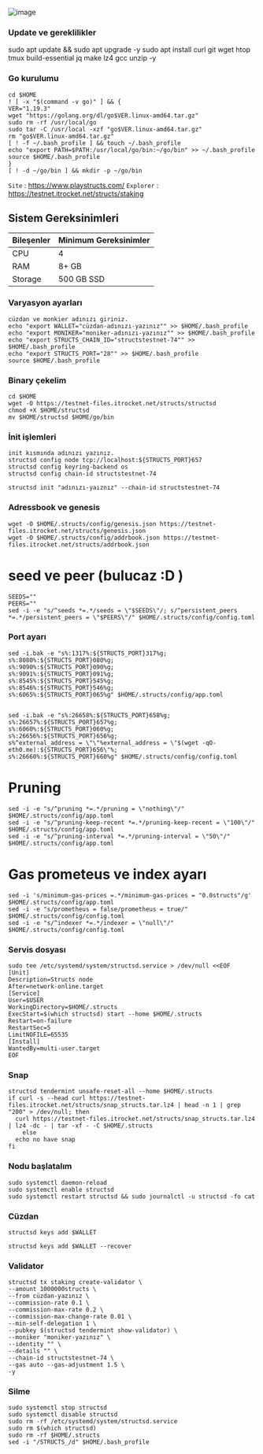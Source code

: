 
![image](https://github.com/molla202/Structs/assets/91562185/cc163ae3-c886-468c-a64a-a48699cdae4b)


### Update ve gereklilikler
sudo apt update && sudo apt upgrade -y
sudo apt install curl git wget htop tmux build-essential jq make lz4 gcc unzip -y


### Go kurulumu
```
cd $HOME
! [ -x "$(command -v go)" ] && {
VER="1.19.3"
wget "https://golang.org/dl/go$VER.linux-amd64.tar.gz"
sudo rm -rf /usr/local/go
sudo tar -C /usr/local -xzf "go$VER.linux-amd64.tar.gz"
rm "go$VER.linux-amd64.tar.gz"
[ ! -f ~/.bash_profile ] && touch ~/.bash_profile
echo "export PATH=$PATH:/usr/local/go/bin:~/go/bin" >> ~/.bash_profile
source $HOME/.bash_profile
}
[ ! -d ~/go/bin ] && mkdir -p ~/go/bin
```



`Site` : https://www.playstructs.com/
`Explorer` : https://testnet.itrocket.net/structs/staking
## Sistem Gereksinimleri

| Bileşenler | Minimum Gereksinimler | 
| ------------ | ------------ |
| CPU |	4|
| RAM	| 8+ GB |
| Storage	| 500 GB SSD |

### Varyasyon ayarları
```
cüzdan ve monkier adınızı giriniz.
echo "export WALLET="cüzdan-adınızı-yazınız"" >> $HOME/.bash_profile
echo "export MONIKER="moniker-adınızı-yazınız"" >> $HOME/.bash_profile
echo "export STRUCTS_CHAIN_ID="structstestnet-74"" >> $HOME/.bash_profile
echo "export STRUCTS_PORT="28"" >> $HOME/.bash_profile
source $HOME/.bash_profile
```
### Binary çekelim
```
cd $HOME
wget -O https://testnet-files.itrocket.net/structs/structsd
chmod +X $HOME/structsd
mv $HOME/structsd $HOME/go/bin
```
### İnit işlemleri
```
init kısmında adınızı yazınız.
structsd config node tcp://localhost:${STRUCTS_PORT}657
structsd config keyring-backend os
structsd config chain-id structstestnet-74
```
```
structsd init "adınızı-yaıznız" --chain-id structstestnet-74
```
### Adressbook ve genesis
```
wget -O $HOME/.structs/config/genesis.json https://testnet-files.itrocket.net/structs/genesis.json
wget -O $HOME/.structs/config/addrbook.json https://testnet-files.itrocket.net/structs/addrbook.json
```
# seed ve peer (bulucaz :D )
```
SEEDS=""
PEERS=""
sed -i -e "s/^seeds *=.*/seeds = \"$SEEDS\"/; s/^persistent_peers *=.*/persistent_peers = \"$PEERS\"/" $HOME/.structs/config/config.toml
```
### Port ayarı
```
sed -i.bak -e "s%:1317%:${STRUCTS_PORT}317%g;
s%:8080%:${STRUCTS_PORT}080%g;
s%:9090%:${STRUCTS_PORT}090%g;
s%:9091%:${STRUCTS_PORT}091%g;
s%:8545%:${STRUCTS_PORT}545%g;
s%:8546%:${STRUCTS_PORT}546%g;
s%:6065%:${STRUCTS_PORT}065%g" $HOME/.structs/config/app.toml


sed -i.bak -e "s%:26658%:${STRUCTS_PORT}658%g;
s%:26657%:${STRUCTS_PORT}657%g;
s%:6060%:${STRUCTS_PORT}060%g;
s%:26656%:${STRUCTS_PORT}656%g;
s%^external_address = \"\"%external_address = \"$(wget -qO- eth0.me):${STRUCTS_PORT}656\"%;
s%:26660%:${STRUCTS_PORT}660%g" $HOME/.structs/config/config.toml
```
# Pruning
```
sed -i -e "s/^pruning *=.*/pruning = \"nothing\"/" $HOME/.structs/config/app.toml
sed -i -e "s/^pruning-keep-recent *=.*/pruning-keep-recent = \"100\"/" $HOME/.structs/config/app.toml
sed -i -e "s/^pruning-interval *=.*/pruning-interval = \"50\"/" $HOME/.structs/config/app.toml
```
# Gas prometeus ve index ayarı
```
sed -i 's/minimum-gas-prices =.*/minimum-gas-prices = "0.0structs"/g' $HOME/.structs/config/app.toml
sed -i -e "s/prometheus = false/prometheus = true/" $HOME/.structs/config/config.toml
sed -i -e "s/^indexer *=.*/indexer = \"null\"/" $HOME/.structs/config/config.toml
```
### Servis dosyası
```
sudo tee /etc/systemd/system/structsd.service > /dev/null <<EOF
[Unit]
Description=Structs node
After=network-online.target
[Service]
User=$USER
WorkingDirectory=$HOME/.structs
ExecStart=$(which structsd) start --home $HOME/.structs
Restart=on-failure
RestartSec=5
LimitNOFILE=65535
[Install]
WantedBy=multi-user.target
EOF
```
### Snap
```
structsd tendermint unsafe-reset-all --home $HOME/.structs
if curl -s --head curl https://testnet-files.itrocket.net/structs/snap_structs.tar.lz4 | head -n 1 | grep "200" > /dev/null; then
  curl https://testnet-files.itrocket.net/structs/snap_structs.tar.lz4 | lz4 -dc - | tar -xf - -C $HOME/.structs
    else
  echo no have snap
fi
```
### Nodu başlatalım
```
sudo systemctl daemon-reload
sudo systemctl enable structsd
sudo systemctl restart structsd && sudo journalctl -u structsd -fo cat
```
### Cüzdan
```
structsd keys add $WALLET
```
```
structsd keys add $WALLET --recover
```
### Validator
```
structsd tx staking create-validator \
--amount 1000000structs \
--from cüzdan-yazınız \
--commission-rate 0.1 \
--commission-max-rate 0.2 \
--commission-max-change-rate 0.01 \
--min-self-delegation 1 \
--pubkey $(structsd tendermint show-validator) \
--moniker "moniker-yazınız" \
--identity "" \
--details "" \
--chain-id structstestnet-74 \
--gas auto --gas-adjustment 1.5 \
-y
```
### Silme
```
sudo systemctl stop structsd
sudo systemctl disable structsd
sudo rm -rf /etc/systemd/system/structsd.service
sudo rm $(which structsd)
sudo rm -rf $HOME/.structs
sed -i "/STRUCTS_/d" $HOME/.bash_profile
```
